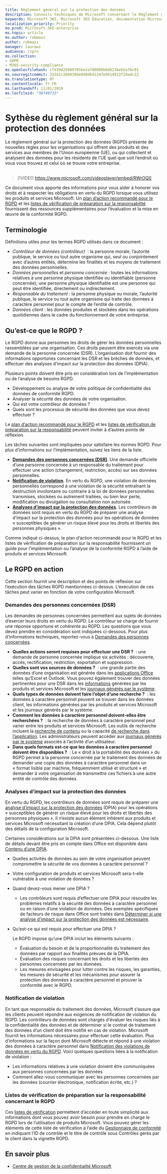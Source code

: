 ```yaml
---
title: Règlement général sur la protection des données
description: Conseils techniques de Microsoft concernant le Règlement général sur la protection des données (RGPD)
keywords: Microsoft 365, Microsoft 365 Éducation, documentation Microsoft 365, RGPD
localization_priority: Priority
ms.prod: Microsoft-365-enterprise
ms.topic: article
ms.author: robmazz
author: robmazz
manager: laurawi
audience: itpro
ms.collection:
- GDPR
- M365-security-compliance
ms.openlocfilehash: cfd39d25689785be2af80008b6d823beb5a7bc01
ms.sourcegitcommit: 33242c260439de0d8db41247e9414913f24adc22
ms.translationtype: HT
ms.contentlocale: fr-FR
ms.lasthandoff: 11/01/2019
ms.locfileid: "38749733"
---
```

# <a name="general-data-protection-regulation-summary"></a>Sythèse du règlement général sur la protection des données

Le règlement général sur la protection des données (RGPD) présente de nouvelles règles pour les organisations qui offrent des produits et des services aux membres de l’Union européenne (UE), ou qui collectent et analysent des données pour les résidents de l’UE quel que soit l’endroit où vous vous trouvez et celui où se trouve votre entreprise.<br><br>

> [!VIDEO https://www.microsoft.com/videoplayer/embed/RWrOQI] 

Ce document vous apporte des informations pour vous aider à honorer vos droits et à respecter les obligations en vertu du RGPD lorsque vous utilisez les produits et services Microsoft. Un [plan d’action recommandé pour le RGPD](gdpr-action-plan.md) et les [listes de vérification de préparation sur la responsabilité](gdpr-arc.md) fournissent des ressources supplémentaires pour l’évaluation et la mise en œuvre de la conformité RGPD.

## <a name="terminology"></a>Terminologie

Définitions utiles pour les termes RGPD utilisés dans ce document :

- *Contrôleur de données (contrôleur)*  : la personne morale, l’autorité publique, le service ou tout autre organisme qui, seul ou conjointement avec d’autres entités, détermine les finalités et les moyens de traitement des données personnelles.  
- *Données personnelles* et *personne concernée* : toutes les informations relatives à une personne physique identifiée ou identifiable (personne concernée); une personne physique identifiable est une personne qui peut être identifiée, directement ou indirectement.  
- *Responsable du traitement* : la personne physique ou morale, l’autorité publique, le service ou tout autre organisme qui traite des données à caractère personnel pour le compte de l’entité de contrôle.  
- *Données client* : les données produites et stockées dans les opérations quotidiennes dans le cadre du fonctionnement de votre entreprise.

## <a name="what-is-the-gdpr"></a>Qu’est-ce que le RGPD ?

Le RGPD donne aux personnes les droits de gérer les données personnelles rassemblées par une organisation. Ces droits peuvent être exercés via une demande de la personne concernée (DSR). L’organisation doit fournir des informations opportunes concernant les DSR et les brèches de données, et effectuer des analyses d’impact sur la protection des données (DPIA).

Plusieurs points doivent être pris en considération lors de l’implémentation ou de l’analyse de besoins RGPD.

- Développement ou analyse de votre politique de confidentialité des données de conformité RGPD.
- Analyser la sécurité des données de votre organisation.
- Qui est votre contrôleur de données ?
- Quels sont les processus de sécurité des données que vous devez effectuer ?

Le [plan d’action recommandé pour le RGPD](gdpr-action-plan.md) et les [listes de vérification de préparation sur la responsabilité](gdpr-arc.md) peuvent inviter à d’autres points de réflexion.

Les tâches suivantes sont impliquées pour satisfaire les normes RGPD. Pour plus d’informations sur l’implémentation, suivez les liens de la liste.  

- **[Demandes des personnes concernées (DSR)](gdpr-data-subject-requests.md)**. Une demande officielle d’une personne concernée à un responsable du traitement pour effectuer une action (changement, restriction, accès) sur ses données personnelles.
- **[Notification de violation](gdpr-breach-notification.md)**. En vertu du RGPD, une violation de données personnelles correspond à une violation de la sécurité entraînant la destruction involontaire ou contraire à la loi de données personnelles transmises, stockées ou autrement traitées, ou bien leur perte, modification ou divulgation ou consultation non autorisée.
- **[Analyses d’impact sur la protection des données](gdpr-data-protection-impact-assessments.md)**. Les contrôleurs de données sont requis en vertu du RGPD de préparer une analyse d’impact sur la protection des données pour les opérations de données « susceptibles de générer un risque élevé pour les droits et libertés des personnes physiques ».

Comme indiqué ci-dessus, le plan d’action recommandé pour le RGPD et les listes de vérification de préparation sur la responsabilité fournissent un guide pour l’implémentation ou l’analyse de la conformité RGPD à l’aide de produits et services Microsoft.

## <a name="the-gdpr-in-action"></a>Le RGPD en action

Cette section fournit une description et des points de réflexion sur l’exécution des tâches RGPD mentionnées ci-dessus. L’exécution de ces tâches peut varier en fonction de votre configuration Microsoft.

### <a name="data-subject-request-dsr"></a>Demandes des personnes concernées (DSR)

Les demandes de personnes concernées permettent aux sujets de données d’exercer leurs droits en vertu du RGPD. Le contrôleur se charge de fournir une réponse opportune et cohérente au RGPD. Les questions que vous devez prendre en considération sont indiquées ci-dessous. Pour plus d’informations techniques, reportez-vous à [Demandes des personnes concernées](gdpr-data-subject-requests.md).  

- **Quelles actions seront requises pour effectuer une DSR ?**  : une demande de personne concernée implique six activités : découverte, accès, rectification, restriction, exportation et suppression.
- **Quelles sont vos sources de données ?**  : une grande partie des données d’une organisation est générée dans les [applications Office](https://docs.microsoft.com/microsoft-365/compliance/gdpr-dsr-office365#using-the-content-search-ediscovery-tool-to-respond-to-dsrs) telles qu’Excel et Outlook. Vous pouvez également trouver des données pertinentes pour une DSR dans les [informations](https://docs.microsoft.com/microsoft-365/compliance/gdpr-dsr-office365#part-2-responding-to-dsrs-with-respect-to-insights-generated-by-office-365) générées par les produits et services Microsoft et les [journaux générés par le système](https://docs.microsoft.com/microsoft-365/compliance/gdpr-dsr-office365#part-3-responding-to-dsrs-for-system-generated-logs).
- **Quels types de données doivent faire l’objet d’une recherche ?**  : les données à caractère personnel peuvent se trouver dans les données client, les informations générées par les produits et services Microsoft et les journaux générés par le système.
- **Comment les données à caractère personnel doivent-elles être recherchées ?**  : la recherche de données à caractère personnel peut varier entre les produits et services Microsoft. Les outils de recherche incluent la [recherche de contenu](https://docs.microsoft.com/microsoft-365/compliance/gdpr-dsr-office365#using-the-content-search-ediscovery-tool-to-respond-to-dsrs) ou la capacité [de recherche dans l’application](https://docs.microsoft.com/microsoft-365/compliance/gdpr-dsr-office365#using-in-app-functionality-to-respond-to-dsrs). Les administrateurs peuvent accéder aux [journaux générés par le système](https://docs.microsoft.com/microsoft-365/compliance/gdpr-dsr-office365#part-3-responding-to-dsrs-for-system-generated-logs) associés à l’activité d’un utilisateur.  
- **Dans quels formats est-ce que les données à caractère personnel doivent être disponibles ?**  : Le « droit à la portabilité des données » du RGPD permet à la personne concernée par le traitement des données de demander une copie des données à caractère personnel dans un « format lisible par machine, fréquemment utilisé et structuré » et demander à votre organisation de transmettre ces fichiers à une autre entité de contrôle des données.

### <a name="data-protection-impact-assessment"></a>Analyses d’impact sur la protection des données

En vertu du RGPD, les contrôleurs de données sont requis de préparer une [analyse d’impact sur la protection des données](gdpr-data-protection-impact-assessments.md) (DPIA) pour les opérations « susceptibles de générer un risque élevé pour les droits et libertés des personnes physiques ». Il n’existe aucun élément inhérent aux produits et services Microsoft nécessitant la création d’une DPIA. Cela dépend plutôt des détails de la configuration Microsoft.

Certaines considérations sur la DPIA sont présentées ci-dessous. Une liste de détails devant être pris en compte dans Office est disponible dans [Contenu d’une DPIA](https://docs.microsoft.com/microsoft-365/compliance/gdpr-dpia-office365#part-2--contents-of-a-dpia).

- Quelles activités de données au sein de votre organisation peuvent compromettre la sécurité de vos données à caractère personnel ?
- Votre configuration de produits et services Microsoft sera-t-elle vulnérable à une violation de données ?
- Quand devez-vous mener une DPIA ?

    - Les contrôleurs sont requis d’effectuer une DPIA pour résoudre les problèmes relatifs à la sécurité des données à caractère personnel ou en raison d’une violation de données. Des exemples spécifiques de facteurs de risque dans Office sont traités dans [Déterminer si une analyse d’impact sur la protection des données est nécessaire](https://docs.microsoft.com/microsoft-365/compliance/gdpr-dpia-office365#part-1--determining-whether-a-dpia-is-needed).  

- Qu’est-ce qui est requis pour effectuer une DPIA ?

    Le RGPD impose qu’une DPIA inclut les éléments suivants :  
    - Évaluation du besoin et de la proportionnalité du traitement des données par rapport aux finalités prévues de la DPIA.
    - Évaluation des risques concernant les droits et les libertés des personnes concernées par les données.
    - Les mesures envisagées pour lutter contre les risques, les garanties, les mesures de sécurité et les mécanismes pour assurer la protection des données à caractère personnel et prouver la conformité avec le RGPD.

### <a name="breach-notification"></a>Notification de violation

En tant que responsable du traitement des données, Microsoft s’assure que les clients peuvent répondre aux exigences de notification de violation du RGPD. Les contrôleurs de données sont chargés d'évaluer les risques liés à la confidentialité des données et de déterminer si le contrat de traitement des données d’un client doit être notifié en cas de violation. Microsoft fournit les informations nécessaires pour effectuer cette évaluation. Plus d’informations sur la façon dont Microsoft détecte et répond à une violation des données à caractère personnel dans [Notification des violations de données en vertu du RGPD](gdpr-breach-notification.md). Voici quelques questions liées à la notification de violation :

- Les informations relatives à une violation doivent être communiquées aux personnes concernées par les données
- Comment allez-vous communiquer avec les personnes concernées par les données (courrier électronique, notification écrite, etc.) ?

### <a name="accountability-readiness-checklists-for-the-gdpr"></a>Listes de vérification de préparation sur la responsabilité concernant le RGPD

Ces [listes de vérification](gdpr-arc.md) permettent d’accéder en toute simplicité aux informations dont vous pouvez avoir besoin pour prendre en charge le RGPD lors de l’utilisation de produits Microsoft. Vous pouvez gérer les éléments de cette liste de vérification à l’aide du [Gestionnaire de conformité](https://servicetrust.microsoft.com/ComplianceManager) en indiquant l’ID de contrôle et le titre de contrôle sous Contrôles gérés par le client dans la vignette RGPD.

## <a name="learn-more"></a>En savoir plus

- [Centre de gestion de la confidentialité Microsoft](https://www.microsoft.com/TrustCenter/Privacy/gdpr/default.aspx)
